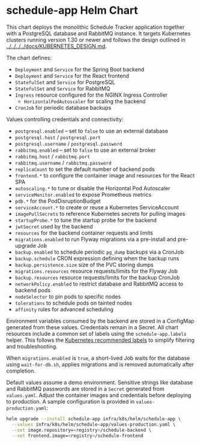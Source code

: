 # schedule-app Helm Chart

This chart deploys the monolithic Schedule Tracker application together with a PostgreSQL database and RabbitMQ instance.
It targets Kubernetes clusters running version 1.30 or newer and follows the design outlined in
[../../../../docs/KUBERNETES_DESIGN.md](../../../../docs/KUBERNETES_DESIGN.md).

The chart defines:

- `Deployment` and `Service` for the Spring Boot backend
- `Deployment` and `Service` for the React frontend
- `StatefulSet` and `Service` for PostgreSQL
- `StatefulSet` and `Service` for RabbitMQ
- `Ingress` resource configured for the NGINX Ingress Controller
  - `HorizontalPodAutoscaler` for scaling the backend
- `CronJob` for periodic database backups

Values controlling credentials and connectivity:

- `postgresql.enabled` – set to `false` to use an external database
- `postgresql.host` / `postgresql.port`
- `postgresql.username` / `postgresql.password`
- `rabbitmq.enabled` – set to `false` to use an external broker
- `rabbitmq.host` / `rabbitmq.port`
- `rabbitmq.username` / `rabbitmq.password`
- `replicaCount` to set the default number of backend pods
- `frontend.*` to configure the container image and resources for the React SPA
- `autoscaling.*` to tune or disable the Horizontal Pod Autoscaler
- `serviceMonitor.enabled` to expose Prometheus metrics
- `pdb.*` for the PodDisruptionBudget
- `serviceAccount.*` to create or reuse a Kubernetes ServiceAccount
- `imagePullSecrets` to reference Kubernetes secrets for pulling images
- `startupProbe.*` to tune the startup probe for the backend
- `jwtSecret` used by the backend
- `resources` for the backend container requests and limits
- `migrations.enabled` to run Flyway migrations via a pre-install and pre-upgrade Job
- `backup.enabled` to schedule periodic `pg_dump` backups via a CronJob
- `backup.schedule` CRON expression defining when the backup runs
- `backup.persistence.size` size of the PVC storing dumps
- `migrations.resources` resource requests/limits for the Flyway Job
- `backup.resources` resource requests/limits for the backup CronJob
- `networkPolicy.enabled` to restrict database and RabbitMQ access to backend pods
- `nodeSelector` to pin pods to specific nodes
- `tolerations` to schedule pods on tainted nodes
- `affinity` rules for advanced scheduling

Environment variables consumed by the backend are stored in a ConfigMap
generated from these values. Credentials remain in a Secret.
All chart resources include a common set of labels using the
`schedule-app.labels` helper. This follows the
[Kubernetes recommended labels](https://kubernetes.io/docs/concepts/overview/working-with-objects/common-labels/)
to simplify filtering and troubleshooting.

When `migrations.enabled` is `true`, a short-lived Job waits for the database using `wait-for-db.sh`, applies migrations and is removed automatically after completion.

Default values assume a demo environment. Sensitive strings like database and
RabbitMQ passwords are stored in a `Secret` generated from `values.yaml`.
Adjust the container images and credentials before deploying to production. A
sample configuration is provided in `values-production.yaml`:

```bash
helm upgrade --install schedule-app infra/k8s/helm/schedule-app \
  --values infra/k8s/helm/schedule-app/values-production.yaml \
  --set image.repository=<registry>/schedule-backend \
  --set frontend.image=<registry>/schedule-frontend
```

